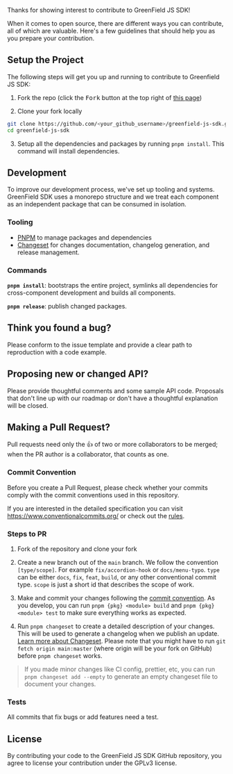 Thanks for showing interest to contribute to GreenField JS SDK!

When it comes to open source, there are different ways you can contribute, all
of which are valuable. Here's a few guidelines that should help you as you
prepare your contribution.

## Setup the Project

The following steps will get you up and running to contribute to Greenfield JS SDK:

1. Fork the repo (click the <kbd>Fork</kbd> button at the top right of
   [this page](https://github.com/bnb-chain/greenfield-js-sdk))

2. Clone your fork locally

```sh
git clone https://github.com/<your_github_username>/greenfield-js-sdk.git
cd greenfield-js-sdk
```

3. Setup all the dependencies and packages by running `pnpm install`. This
   command will install dependencies.


## Development

To improve our development process, we've set up tooling and systems. GreenField SDK uses a monorepo structure and we treat each component as an independent package
that can be consumed in isolation.

### Tooling

- [PNPM](https://pnpm.io/) to manage packages and dependencies
- [Changeset](https://github.com/changesets/changesets) for changes
  documentation, changelog generation, and release management.

### Commands

**`pnpm install`**: bootstraps the entire project, symlinks all dependencies for
cross-component development and builds all components.

**`pnpm release`**: publish changed packages.

## Think you found a bug?

Please conform to the issue template and provide a clear path to reproduction
with a code example.

## Proposing new or changed API?

Please provide thoughtful comments and some sample API code. Proposals that
don't line up with our roadmap or don't have a thoughtful explanation will be
closed.

## Making a Pull Request?

Pull requests need only the :+1: of two or more collaborators to be merged; when
the PR author is a collaborator, that counts as one.

### Commit Convention

Before you create a Pull Request, please check whether your commits comply with
the commit conventions used in this repository.

If you are interested in the detailed specification you can visit
https://www.conventionalcommits.org/ or check out the
[rules](./.commitlintrc.js).

### Steps to PR

1. Fork of the repository and clone your fork

2. Create a new branch out of the `main` branch. We follow the convention
   `[type/scope]`. For example `fix/accordion-hook` or `docs/menu-typo`. `type`
   can be either `docs`, `fix`, `feat`, `build`, or any other conventional
   commit type. `scope` is just a short id that describes the scope of work.

3. Make and commit your changes following the
   [commit convention](https://github.com/bnb-chain/greenfield-js-sdk/blob/main/CONTRIBUTING.md#commit-convention).
   As you develop, you can run `pnpm {pkg} <module> build` and
   `pnpm {pkg} <module> test` to make sure everything works as expected.

4. Run `pnpm changeset` to create a detailed description of your changes. This
   will be used to generate a changelog when we publish an update.
   [Learn more about Changeset](https://github.com/changesets/changesets/tree/main/packages/cli).
   Please note that you might have to run `git fetch origin main:master` (where
   origin will be your fork on GitHub) before `pnpm changeset` works.

> If you made minor changes like CI config, prettier, etc, you can run
> `pnpm changeset add --empty` to generate an empty changeset file to document
> your changes.

### Tests

All commits that fix bugs or add features need a test.

<!-- ## Want to write a blog post or tutorial -->

## License

By contributing your code to the GreenField JS SDK GitHub repository, you agree to
license your contribution under the GPLv3 license.
